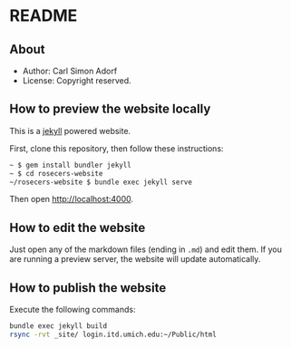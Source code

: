 # README

## About

 * Author: Carl Simon Adorf
 * License: Copyright reserved.

## How to preview the website locally

This is a [jekyll](https://jekyllrb.com/) powered website.

First, clone this repository, then follow these instructions:

```bash
~ $ gem install bundler jekyll
~ $ cd rosecers-website
~/rosecers-website $ bundle exec jekyll serve
```

Then open [http://localhost:4000](http://localhost:400).

## How to edit the website

Just open any of the markdown files (ending in `.md`) and edit them.
If you are running a preview server, the website will update automatically.

## How to publish the website

Execute the following commands:
```bash
bundle exec jekyll build
rsync -rvt _site/ login.itd.umich.edu:~/Public/html
```
